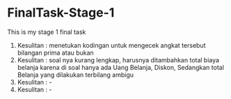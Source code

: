 # FinalTask-Stage-1

This is my stage 1 final task

1. Kesulitan : menetukan kodingan untuk mengecek angkat tersebut bilangan prima atau bukan
2. Kesulitan : soal nya kurang lengkap, harusnya ditambahkan total biaya belanja karena di soal hanya ada Uang Belanja, Diskon, Sedangkan total Belanja yang dilakukan terbilang ambigu
3. Kesulitan : -
4. Kesulitan : -
